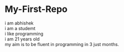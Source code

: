 # My-First-Repo
i am abhishek
<br>
i am a studemt 
<br>
i like programming
<br>
i am 21 years old
<br>
my aim is to be fluent in programming in 3 just months.
